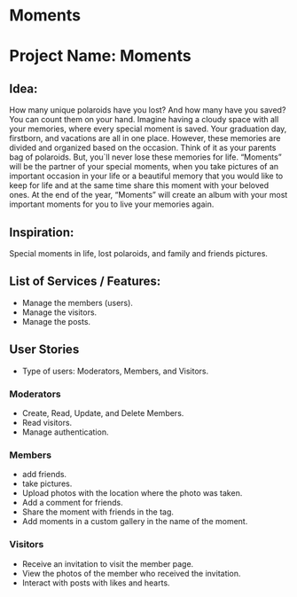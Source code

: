 # Moments 
# Project Name: Moments

## Idea:
How many unique polaroids have you lost? And how many have you saved? You can count them on your hand. 
Imagine having a cloudy space with all your memories, where every special moment is saved. Your graduation day, firstborn, and vacations are all in one place. However, these memories are divided and organized based on the occasion. Think of it as your parents bag of polaroids. But, you`ll never lose these memories for life. “Moments” will be the partner of your special moments, when you take pictures of an important occasion in your life or a beautiful memory that you would like to keep for life and at the same time share this moment with your beloved ones. At the end of the year, “Moments” will create an album with your most important moments for you to live your memories again.


## Inspiration:
Special moments in life, lost polaroids, and family and friends pictures. 


## List of Services / Features:

- Manage the members (users).
- Manage the visitors.
- Manage the posts.


## User Stories
- Type of users: Moderators, Members, and Visitors.

### Moderators

- Create, Read, Update, and Delete Members.
- Read visitors.
- Manage authentication.


### Members

- add friends.
- take pictures.
- Upload photos with the location where the photo was taken.
- Add a comment for friends.
- Share the moment with friends in the tag.
- Add moments in a custom gallery in the name of the moment.


### Visitors

- Receive an invitation to visit the member page.
- View the photos of the member who received the invitation.
- Interact with posts with likes and hearts.


